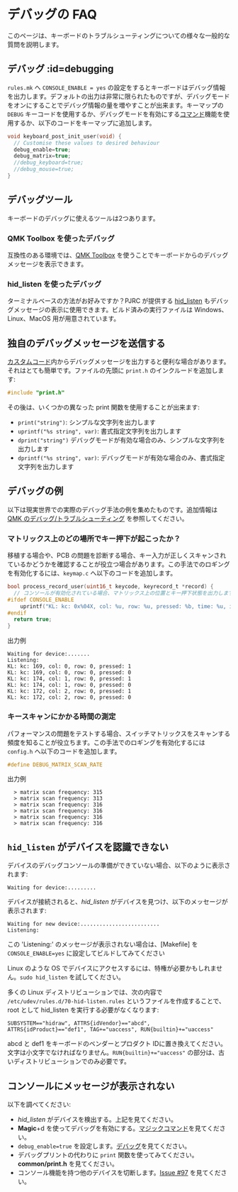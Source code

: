 # デバッグの FAQ

<!---
  original document: 0.12.45:docs/faq_debug.md
  git diff 0.12.45 HEAD -- docs/faq_debug.md | cat
-->

このページは、キーボードのトラブルシューティングについての様々な一般的な質問を説明します。

## デバッグ :id=debugging

`rules.mk` へ `CONSOLE_ENABLE = yes` の設定をするとキーボードはデバッグ情報を出力します。デフォルトの出力は非常に限られたものですが、デバッグモードをオンにすることでデバッグ情報の量を増やすことが出来ます。キーマップの `DEBUG` キーコードを使用するか、デバッグモードを有効にする[コマンド](ja/feature_command.md)機能を使用するか、以下のコードをキーマップに追加します。

```c
void keyboard_post_init_user(void) {
  // Customise these values to desired behaviour
  debug_enable=true;
  debug_matrix=true;
  //debug_keyboard=true;
  //debug_mouse=true;
}
```

## デバッグツール

キーボードのデバッグに使えるツールは2つあります。

### QMK Toolbox を使ったデバッグ

互換性のある環境では、[QMK Toolbox](https://github.com/qmk/qmk_toolbox) を使うことでキーボードからのデバッグメッセージを表示できます。

### hid_listen を使ったデバッグ

ターミナルベースの方法がお好みですか？PJRC が提供する [hid_listen](https://www.pjrc.com/teensy/hid_listen.html) もデバッグメッセージの表示に使用できます。ビルド済みの実行ファイルは Windows、Linux、MacOS 用が用意されています。

## 独自のデバッグメッセージを送信する

[カスタムコード](ja/custom_quantum_functions.md)内からデバッグメッセージを出力すると便利な場合があります。それはとても簡単です。ファイルの先頭に `print.h` のインクルードを追加します:

```c
#include "print.h"
```

その後は、いくつかの異なった print 関数を使用することが出来ます:

* `print("string")`: シンプルな文字列を出力します
* `uprintf("%s string", var)`: 書式指定文字列を出力します
* `dprint("string")` デバッグモードが有効な場合のみ、シンプルな文字列を出力します
* `dprintf("%s string", var)`: デバッグモードが有効な場合のみ、書式指定文字列を出力します

## デバッグの例

以下は現実世界での実際のデバッグ手法の例を集めたものです。追加情報は [QMK のデバッグ/トラブルシューティング](ja/faq_debug.md) を参照してください。

### マトリックス上のどの場所でキー押下が起こったか？

移植する場合や、PCB の問題を診断する場合、キー入力が正しくスキャンされているかどうかを確認することが役立つ場合があります。この手法でのロギングを有効化するには、`keymap.c` へ以下のコードを追加します。

```c
bool process_record_user(uint16_t keycode, keyrecord_t *record) {
  // コンソールが有効化されている場合、マトリックス上の位置とキー押下状態を出力します
#ifdef CONSOLE_ENABLE
    uprintf("KL: kc: 0x%04X, col: %u, row: %u, pressed: %b, time: %u, interrupt: %b, count: %u\n", keycode, record->event.key.col, record->event.key.row, record->event.pressed, record->event.time, record->tap.interrupted, record->tap.count);
#endif 
  return true;
}
```

出力例
```text
Waiting for device:.......
Listening:
KL: kc: 169, col: 0, row: 0, pressed: 1
KL: kc: 169, col: 0, row: 0, pressed: 0
KL: kc: 174, col: 1, row: 0, pressed: 1
KL: kc: 174, col: 1, row: 0, pressed: 0
KL: kc: 172, col: 2, row: 0, pressed: 1
KL: kc: 172, col: 2, row: 0, pressed: 0
```

### キースキャンにかかる時間の測定

パフォーマンスの問題をテストする場合、スイッチマトリックスをスキャンする頻度を知ることが役立ちます。この手法でのロギングを有効化するには `config.h` へ以下のコードを追加します。

```c
#define DEBUG_MATRIX_SCAN_RATE
```

出力例
```text
  > matrix scan frequency: 315
  > matrix scan frequency: 313
  > matrix scan frequency: 316
  > matrix scan frequency: 316
  > matrix scan frequency: 316
  > matrix scan frequency: 316
```

## `hid_listen` がデバイスを認識できない
デバイスのデバッグコンソールの準備ができていない場合、以下のように表示されます:

```
Waiting for device:.........
```

デバイスが接続されると、*hid_listen* がデバイスを見つけ、以下のメッセージが表示されます:

```
Waiting for new device:.........................
Listening:
```

この 'Listening:' のメッセージが表示されない場合は、[Makefile] を `CONSOLE_ENABLE=yes` に設定してビルドしてみてください

Linux のような OS でデバイスにアクセスするには、特権が必要かもしれません。`sudo hid_listen` を試してください。

多くの Linux ディストリビューションでは、次の内容で `/etc/udev/rules.d/70-hid-listen.rules` というファイルを作成することで、root として hid_listen を実行する必要がなくなります:

```
SUBSYSTEM=="hidraw", ATTRS{idVendor}=="abcd", ATTRS{idProduct}=="def1", TAG+="uaccess", RUN{builtin}+="uaccess"
```

abcd と def1 をキーボードのベンダーとプロダクト IDに置き換えてください。文字は小文字でなければなりません。`RUN{builtin}+="uaccess"` の部分は、古いディストリビューションでのみ必要です。

## コンソールにメッセージが表示されない
以下を調べてください:
- *hid_listen* がデバイスを検出する。上記を見てください。
- **Magic**+d を使ってデバッグを有効にする。[マジックコマンド](https://github.com/tmk/tmk_keyboard#magic-commands)を見てください。
- `debug_enable=true` を設定します。[デバッグ](#debugging)を見てください。
- デバッグプリントの代わりに `print` 関数を使ってみてください。**common/print.h** を見てください。
- コンソール機能を持つ他のデバイスを切断します。[Issue #97](https://github.com/tmk/tmk_keyboard/issues/97) を見てください。
